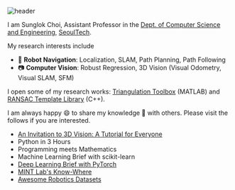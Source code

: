 ![header](https://capsule-render.vercel.app/api?type=waving&color=auto&height=200&section=header&text=Sunglok%20Choi&fontSize=32)

I am Sunglok Choi, Assistant Professor in the [Dept. of Computer Science and Engineering](https://computer.seoultech.ac.kr/), [SeoulTech](https://en.seoultech.ac.kr/).

My research interests include
* :car: **Robot Navigation**: Localization, SLAM, Path Planning, Path Following
* :camera: **Computer Vision**: Robust Regression, 3D Vision (Visual Odometry, Visual SLAM, SFM)

I open some of my research works: [Triangulation Toolbox](https://github.com/sunglok/TriangulationToolbox) (MATLAB) and [RANSAC Template Library](https://github.com/sunglok/rtl) (C++).

I am always happy 😄 to share my knowledge 📘 with others. Please visit the follows if you are interested.
* [An Invitation to 3D Vision: A Tutorial for Everyone](https://github.com/sunglok/3dv_tutorial)
* Python in 3 Hours
* Programming meets Mathematics
* Machine Learning Brief with scikit-learn
* [Deep Learning Brief with PyTorch](https://github.com/mint-lab/dl_tutorial)
* [MINT Lab's Know-Where](https://github.com/mint-lab/know-where)
* [Awesome Robotics Datasets](https://mint-lab.github.io/awesome-robotics-datasets/)
